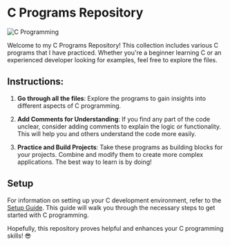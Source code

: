 # C Programs Repository

![C Programming](https://cka.collectiva.in/Content/images/CourseImages/9.png)

Welcome to my C Programs Repository! This collection includes various C programs that I have practiced. Whether you're a beginner learning C or an experienced developer looking for examples, feel free to explore the files.

## Instructions:

1. **Go through all the files**: Explore the programs to gain insights into different aspects of C programming.

2. **Add Comments for Understanding**: If you find any part of the code unclear, consider adding comments to explain the logic or functionality. This will help you and others understand the code more easily.

3. **Practice and Build Projects**: Take these programs as building blocks for your projects. Combine and modify them to create more complex applications. The best way to learn is by doing!

## Setup

For information on setting up your C development environment, refer to the [Setup Guide](Setup.md). This guide will walk you through the necessary steps to get started with C programming.

Hopefully, this repository proves helpful and enhances your C programming skills! 😎
